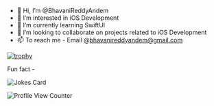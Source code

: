 - 👋 Hi, I’m @BhavaniReddyAndem
- 👀 I’m interested in iOS Development
- 🌱 I’m currently learning SwiftUI
- 💞️ I’m looking to collaborate on projects related to iOS Development
- 📫 To reach me - Email @bhavanireddyandem@gmail.com

[![trophy](https://github-profile-trophy.vercel.app/?username=BhavaniReddyAndem)](https://github.com/BhavaniReddyAndem/github-profile-trophy)


Fun fact  -  


![Jokes Card](https://readme-jokes.vercel.app/api)



![Profile View Counter](https://komarev.com/ghpvc/?username=BhavaniReddyAndem)



